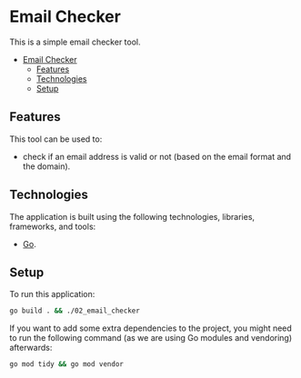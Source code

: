# Email Checker

This is a simple email checker tool.

- [Email Checker](#email-checker)
  - [Features](#features)
  - [Technologies](#technologies)
  - [Setup](#setup)

## Features

This tool can be used to:

- check if an email address is valid or not (based on the email format and the domain).

## Technologies

The application is built using the following technologies, libraries, frameworks, and tools:

- [Go](https://golang.org/).

## Setup

To run this application:

```bash
go build . && ./02_email_checker
```

If you want to add some extra dependencies to the project, you might need to run the following command (as we are using Go modules and vendoring) afterwards:

```bash
go mod tidy && go mod vendor
```
